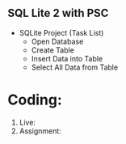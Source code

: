 ## SQL Lite 2 with PSC

- SQLite Project (Task List)
  - Open Database
  - Create Table
  - Insert Data into Table
  - Select All Data from Table

# Coding:

1. Live:
2. Assignment:
